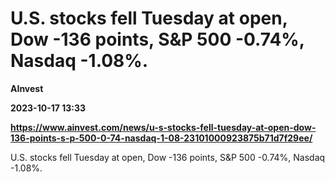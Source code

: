 # U.S. stocks fell Tuesday at open, Dow -136 points, S&P 500 -0.74%, Nasdaq -1.08%.
**AInvest**

**2023-10-17 13:33**

**https://www.ainvest.com/news/u-s-stocks-fell-tuesday-at-open-dow-136-points-s-p-500-0-74-nasdaq-1-08-23101000923875b71d7f29ee/**

U.S. stocks fell Tuesday at open, Dow -136 points, S&P 500 -0.74%, Nasdaq -1.08%.